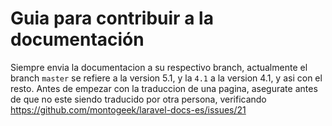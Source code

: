 # Guia para contribuir a la documentación

Siempre envia la documentacion a su respectivo branch, actualmente el branch `master` se refiere a la version 5.1, y la `4.1` a la version 4.1, y asi con el resto.
Antes de empezar con la traduccion de una pagina, asegurate antes de que no este siendo traducido por otra persona, verificando https://github.com/montogeek/laravel-docs-es/issues/21
